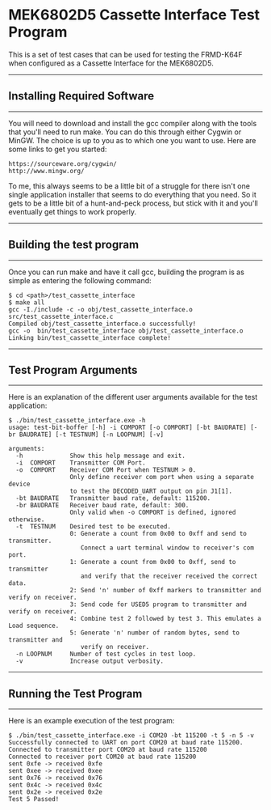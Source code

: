 # MEK6802D5 Cassette Interface Test Program

This is a set of test cases that can be used for testing the FRMD-K64F when configured as a Cassette Interface for the MEK6802D5. 

---
## Installing Required Software
---

You will need to download and install the gcc compiler along with the tools that you'll need to run make. You can do this through either Cygwin or MinGW.  The choice is up to you as to which one you want to use.  Here are some links to get you started:
```
https://sourceware.org/cygwin/
http://www.mingw.org/
```
To me, this always seems to be a little bit of a struggle for there isn't one single application installer that seems to do everything that you need.  So it gets to be a little bit of a hunt-and-peck process, but stick with it and you'll eventually get things to work properly.

---
## Building the test program
---

Once you can run make and have it call gcc, building the program is as simple as entering the following command:
```
$ cd <path>/test_cassette_interface 
$ make all
gcc -I./include -c -o obj/test_cassette_interface.o src/test_cassette_interface.c
Compiled obj/test_cassette_interface.o successfully!
gcc -o  bin/test_cassette_interface obj/test_cassette_interface.o
Linking bin/test_cassette_interface complete!
```

---
## Test Program Arguments
---

Here is an explanation of the different user arguments available for the test application:
```
$ ./bin/test_cassette_interface.exe -h
usage: test-bit-boffer [-h] -i COMPORT [-o COMPORT] [-bt BAUDRATE] [-br BAUDRATE] [-t TESTNUM] [-n LOOPNUM] [-v]

arguments:
  -h             Show this help message and exit.
  -i  COMPORT    Transmitter COM Port.
  -o  COMPORT    Receiver COM Port when TESTNUM > 0.
                 Only define receiver com port when using a separate device
                 to test the DECODED_UART output on pin J1[1].
  -bt BAUDRATE   Transmitter baud rate, default: 115200.
  -br BAUDRATE   Receiver baud rate, default: 300.
                 Only valid when -o COMPORT is defined, ignored otherwise.
  -t  TESTNUM    Desired test to be executed.
                 0: Generate a count from 0x00 to 0xff and send to transmitter.
                    Connect a uart terminal window to receiver's com port.
                 1: Generate a count from 0x00 to 0xff, send to transmitter
                    and verify that the receiver received the correct data.
                 2: Send 'n' number of 0xff markers to transmitter and verify on receiver.
                 3: Send code for USED5 program to transmitter and verify on receiver.
                 4: Combine test 2 followed by test 3. This emulates a Load sequence.
                 5: Generate 'n' number of random bytes, send to transmitter and
                    verify on receiver.
  -n LOOPNUM     Number of test cycles in test loop.
  -v             Increase output verbosity.
```

---
## Running the Test Program
---

Here is an example execution of the test program:
```
$ ./bin/test_cassette_interface.exe -i COM20 -bt 115200 -t 5 -n 5 -v
Successfully connected to UART on port COM20 at baud rate 115200.
Connected to transmitter port COM20 at baud rate 115200
Connected to receiver port COM20 at baud rate 115200
sent 0xfe -> received 0xfe
sent 0xee -> received 0xee
sent 0x76 -> received 0x76
sent 0x4c -> received 0x4c
sent 0x2e -> received 0x2e
Test 5 Passed!
```
